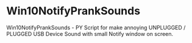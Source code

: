 # Win10NotifyPrankSounds
Win10NotifyPrankSounds - PY Script for make annoying UNPLUGGED / PLUGGED USB Device Sound with small Notify window on screen.
